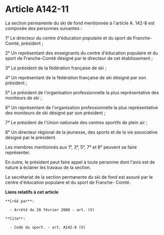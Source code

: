 # Article A142-11

La section permanente du ski de fond mentionnée à l'article A. 142-8 est composée des personnes suivantes : 

1° Le directeur du centre d'éducation populaire et du sport de Franche-Comté, président ; 

2° Un représentant des enseignants du centre d'éducation populaire et du sport de Franche-Comté désigné par le directeur de
cet établissement ; 

3° Le président de la fédération française de ski ; 

4° Un représentant de la fédération française de ski désigné par son président ; 

5° Le président de l'organisation professionnelle la plus représentative des moniteurs de ski ; 

6° Un représentant de l'organisation professionnelle la plus représentative des moniteurs de ski désigné par son président ; 

7° Le président de l'Union nationale des centres sportifs de plein air ; 

8° Un directeur régional de la jeunesse, des sports et de la vie associative désigné par le président. 

Les membres mentionnés aux 1°, 3°, 5°, 7° et 8° peuvent se faire représenter. 

En outre, le président peut faire appel à toute personne dont l'avis est de nature à éclairer les travaux de la section. 

Le secrétariat de la section permanente du ski de fond est assuré par le centre d'éducation populaire et du sport de Franche-
Comté.

**Liens relatifs à cet article**

	**Créé par**:

	  - Arrêté du 28 février 2008 - art. (V)

	**Cite**:

	  - Code du sport. - art. A142-8 (V)
